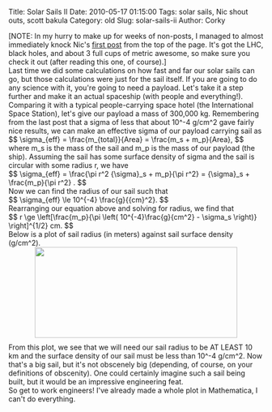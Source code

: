 Title: Solar Sails II
Date: 2010-05-17 01:15:00
Tags: solar sails, Nic shout outs, scott bakula
Category: old
Slug: solar-sails-ii
Author: Corky

<div style="text-align: left;">[NOTE: In my hurry to make up for weeks of non-posts, I managed to almost immediately knock Nic's <a href="http://thevirtuosi.blogspot.com/2010/05/why-black-holes-from-large-hadron.html">first post</a> from the top of the page.   It's got the LHC, black holes, and about 3 full cups of metric awesome, so make sure you check it out (after reading this one, of course).]  </div><div style="text-align: left;">
</div><div style="text-align: left;">Last time we did some calculations on how fast and far our solar sails can go, but those calculations were just for the sail itself.   If you are going to do any science with it, you're going to need a payload.  Let's take it a step further and make it an actual spaceship (with people and everything!)<a name='more'></a>.</div><a onblur="try {parent.deselectBloggerImageGracefully();} catch(e) {}" href="http://4.bp.blogspot.com/_fa6AZDCsHnY/S_DXvcSsDXI/AAAAAAAAACg/jK_N-B4mOME/s1600/ssradius.png"></a><div>
</div><div>Comparing it with a typical people-carrying space hotel (the International Space Station), let's give our payload a mass of 300,000 kg.   Remembering from the last post that a sigma of less that about 10^-4 g/cm^2 gave fairly nice results, we can make an effective sigma of our payload carrying sail as</div><div>
</div><div>$$ \sigma_{eff} = \frac{m_{total}}{Area} = \frac{m_s + m_p}{Area}, $$</div><div>
</div><div>where m_s is the mass of the sail and m_p is the mass of our payload (the ship).  Assuming the sail has some surface density of sigma and the sail is circular with some radius r, we have</div><div>
</div><div>$$ \sigma_{eff} = \frac{\pi r^2 {\sigma}_s + m_p}{\pi r^2} = {\sigma}_s + \frac{m_p}{\pi r^2} . $$</div><div>
</div><div>Now we can find the radius of our sail such that </div><div>
</div><div>$$ \sigma_{eff}  \le 10^{-4} \frac{g}{{cm}^2}. $$</div><div>
</div><div>Rearranging our equation above and solving for radius, we find that </div><div>
</div><div>$$ r \ge \left[\frac{m_p}{\pi \left( 10^{-4}\frac{g}{cm^2} - \sigma_s \right)} \right]^{1/2} cm. $$</div><div>
</div><div>Below is a plot of sail radius (in meters) against sail surface density (g/cm^2).</div><div>
</div><div><a href="http://4.bp.blogspot.com/_fa6AZDCsHnY/S_DXvcSsDXI/AAAAAAAAACg/jK_N-B4mOME/s1600/ssradius.png"><img src="http://4.bp.blogspot.com/_fa6AZDCsHnY/S_DXvcSsDXI/AAAAAAAAACg/jK_N-B4mOME/s400/ssradius.png" border="0" alt="" id="BLOGGER_PHOTO_ID_5472110757303553394" style="display: block; margin-top: 0px; margin-right: auto; margin-bottom: 10px; margin-left: auto; text-align: center; cursor: pointer; width: 400px; height: 179px; " /></a>
From this plot, we see that we will need our sail radius to be AT LEAST 10 km and the surface density of our sail must be less than 10^-4 g/cm^2.   Now that's a big sail, but it's not obscenely big (depending, of course, on your definitions of obscenity).   One could certainly imagine such a sail being built, but it would be an impressive engineering feat.  </div><div>
</div><div>So get to work engineers!  I've already made a whole plot in Mathematica, I can't do everything.</div>
